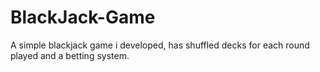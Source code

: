 # BlackJack-Game
A simple blackjack game i developed, has shuffled decks for each round played and a betting system.
